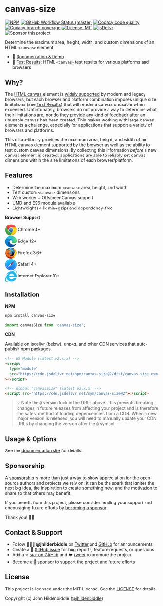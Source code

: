 # canvas-size

[![NPM](https://img.shields.io/npm/v/canvas-size.svg?style=flat-square)](https://www.npmjs.com/package/canvas-size)
[![GitHub Workflow Status (master)](https://img.shields.io/github/actions/workflow/status/jhildenbiddle/canvas-size/test.yml?branch=master&label=checks&style=flat-square)](https://github.com/jhildenbiddle/canvas-size/actions?query=branch%3Amaster+)
[![Codacy code quality](https://img.shields.io/codacy/grade/c39af90445e7478d80fd796d12947495/master?style=flat-square)](https://app.codacy.com/gh/jhildenbiddle/canvas-size/dashboard?branch=master)
[![Codacy branch coverage](https://img.shields.io/codacy/coverage/c39af90445e7478d80fd796d12947495/master?style=flat-square)](https://app.codacy.com/gh/jhildenbiddle/canvas-size/dashboard?branch=master)
[![License: MIT](https://img.shields.io/badge/License-MIT-yellow.svg?style=flat-square)](https://github.com/jhildenbiddle/canvas-size/blob/master/LICENSE)
[![jsDelivr](https://data.jsdelivr.com/v1/package/npm/canvas-size/badge)](https://www.jsdelivr.com/package/npm/canvas-size)
[![Sponsor this project](https://img.shields.io/static/v1?style=flat-square&label=Sponsor&message=%E2%9D%A4&logo=GitHub&color=%23fe8e86)](https://github.com/sponsors/jhildenbiddle)

Determine the maximum area, height, width, and custom dimensions of an HTML `<canvas>` element.

- 🚀 [Documentation & Demo](https://jhildenbiddle.github.io/canvas-size/)
- 🔬 [Test Results](https://jhildenbiddle.github.io/canvas-size/#/?id=test-results): HTML `<canvas>` test results for various platforms and browsers

## Why?

The [HTML canvas](https://developer.mozilla.org/en-US/docs/Web/HTML/Element/canvas) element is [widely supported](http://caniuse.com/#feat=canvas) by modern and legacy browsers, but each browser and platform combination imposes unique size limitations (see [Test Results](https://jhildenbiddle.github.io/canvas-size/#/?id=test-results)) that will render a canvas unusable when exceeded. Unfortunately, browsers do not provide a way to determine what their limitations are, nor do they provide any kind of feedback after an unusable canvas has been created. This makes working with large canvas elements a challenge, especially for applications that support a variety of browsers and platforms.

This micro-library provides the maximum area, height, and width of an HTML canvas element supported by the browser as well as the ability to test custom canvas dimensions. By collecting this information _before_ a new canvas element is created, applications are able to reliably set canvas dimensions within the size limitations of each browser/platform.

## Features

- Determine the maximum `<canvas>` area, height, and width
- Test custom `<canvas>` dimensions
- Web worker + OffscreenCanvas support
- UMD and ES6 module available
- Lightweight (< 1k min+gzip) and dependency-free

**Browser Support**

<img src="https://raw.githubusercontent.com/jhildenbiddle/canvas-size/master/docs/assets/img/chrome.svg" valign="middle" alt="Chrome logo"> <span valign="middle">Chrome 4+</span>
<br>
<img src="https://raw.githubusercontent.com/jhildenbiddle/canvas-size/master/docs/assets/img/edge.svg" valign="middle" alt="Edge logo"> <span valign="middle">Edge 12+</span>
<br>
<img src="https://raw.githubusercontent.com/jhildenbiddle/canvas-size/master/docs/assets/img/firefox.svg" valign="middle" alt="Firefox logo"> <span valign="middle">Firefox 3.6+</span>
<br>
<img src="https://raw.githubusercontent.com/jhildenbiddle/canvas-size/master/docs/assets/img/safari.svg" valign="middle" alt="Safari logo"> <span valign="middle">Safari 4+</span>
<br>
<img src="https://raw.githubusercontent.com/jhildenbiddle/canvas-size/master/docs/assets/img/ie.svg" valign="middle" alt="Internet Explorer logo"> <span valign="middle">Internet Explorer 10+</span>

## Installation

**NPM**

```bash
npm install canvas-size
```

```js
import canvasSize from 'canvas-size';
```

**CDN**

Available on [jsdelivr](https://www.jsdelivr.com/package/npm/canvas-size) (below), [unpkg](https://unpkg.com/browse/canvas-size/), and other CDN services that auto-publish npm packages.

```html
<!-- ES Module (latest v2.x.x) -->
<script
  type="module"
  src="https://cdn.jsdelivr.net/npm/canvas-size@2/dist/canvas-size.esm.min.js"
></script>
```

```html
<!-- Global "canvasSize" (latest v2.x.x) -->
<script src="https://cdn.jsdelivr.net/npm/canvas-size@2"></script>
```

> 💡 Note the `@` version lock in the URLs above. This prevents breaking changes in future releases from affecting your project and is therefore the safest method of loading dependencies from a CDN. When a new major version is released, you will need to manually update your CDN URLs by changing the version after the `@` symbol.

## Usage & Options

See the [documentation site](https://jhildenbiddle.github.io/canvas-size/) for details.

## Sponsorship

A [sponsorship](https://github.com/sponsors/jhildenbiddle) is more than just a way to show appreciation for the open-source authors and projects we rely on; it can be the spark that ignites the next big idea, the inspiration to create something new, and the motivation to share so that others may benefit.

If you benefit from this project, please consider lending your support and encouraging future efforts by [becoming a sponsor](https://github.com/sponsors/jhildenbiddle).

Thank you! 🙏🏻

## Contact & Support

- Follow 👨🏻‍💻 **@jhildenbiddle** on [Twitter](https://twitter.com/jhildenbiddle) and [GitHub](https://github.com/jhildenbiddle) for announcements
- Create a 💬 [GitHub issue](https://github.com/jhildenbiddle/canvas-size/issues) for bug reports, feature requests, or questions
- Add a ⭐️ [star on GitHub](https://github.com/jhildenbiddle/canvas-size) and 🐦 [tweet](https://twitter.com/intent/tweet?url=https%3A%2F%2Fgithub.com%2Fjhildenbiddle%2Fcanvas-size&hashtags=css,developers,frontend,javascript) to promote the project
- Become a 💖 [sponsor](https://github.com/sponsors/jhildenbiddle) to support the project and future efforts

## License

This project is licensed under the MIT License. See the [LICENSE](https://github.com/jhildenbiddle/canvas-size/blob/master/LICENSE) for details.

Copyright (c) John Hildenbiddle ([@jhildenbiddle](https://twitter.com/jhildenbiddle))
